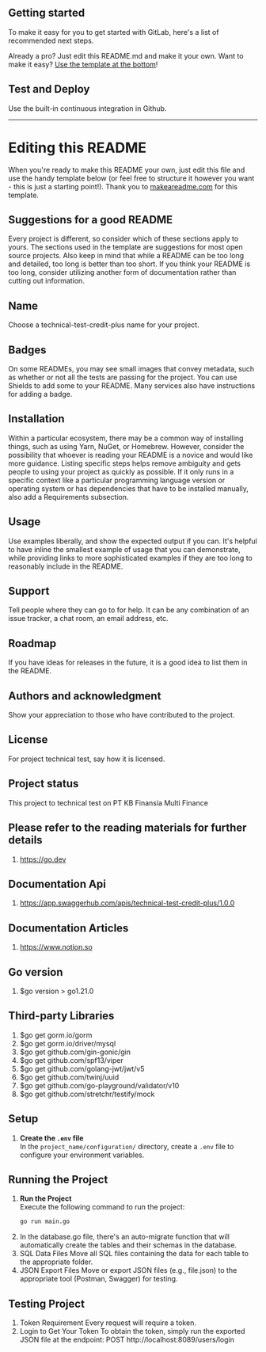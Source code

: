 ## Getting started
To make it easy for you to get started with GitLab, here's a list of recommended next steps.

Already a pro? Just edit this README.md and make it your own. Want to make it easy? [Use the template at the bottom](#editing-this-readme)!

## Test and Deploy
Use the built-in continuous integration in Github. 

***

# Editing this README
When you're ready to make this README your own, just edit this file and use the handy template below (or feel free to structure it however you want - this is just a starting point!). Thank you to [makeareadme.com](https://www.makeareadme.com/) for this template.

## Suggestions for a good README
Every project is different, so consider which of these sections apply to yours. The sections used in the template are suggestions for most open source projects. Also keep in mind that while a README can be too long and detailed, too long is better than too short. If you think your README is too long, consider utilizing another form of documentation rather than cutting out information.

## Name
Choose a technical-test-credit-plus name for your project.
 
## Badges
On some READMEs, you may see small images that convey metadata, such as whether or not all the tests are passing for the project. You can use Shields to add some to your README. Many services also have instructions for adding a badge.

## Installation
Within a particular ecosystem, there may be a common way of installing things, such as using Yarn, NuGet, or Homebrew. However, consider the possibility that whoever is reading your README is a novice and would like more guidance. Listing specific steps helps remove ambiguity and gets people to using your project as quickly as possible. If it only runs in a specific context like a particular programming language version or operating system or has dependencies that have to be installed manually, also add a Requirements subsection.

## Usage
Use examples liberally, and show the expected output if you can. It's helpful to have inline the smallest example of usage that you can demonstrate, while providing links to more sophisticated examples if they are too long to reasonably include in the README.

## Support
Tell people where they can go to for help. It can be any combination of an issue tracker, a chat room, an email address, etc.

## Roadmap
If you have ideas for releases in the future, it is a good idea to list them in the README. 

## Authors and acknowledgment
Show your appreciation to those who have contributed to the project.

## License
For project technical test, say how it is licensed.

## Project status
This project to technical test on  PT KB Finansia Multi Finance

## Please refer to the reading materials for further details
1. https://go.dev 

## Documentation Api
1. https://app.swaggerhub.com/apis/technical-test-credit-plus/1.0.0

## Documentation Articles
1. https://www.notion.so

## Go version 
1. $go version > go1.21.0

## Third-party Libraries  
1. $go get gorm.io/gorm
2. $go get gorm.io/driver/mysql
3. $go get github.com/gin-gonic/gin
4. $go get github.com/spf13/viper 
5. $go get github.com/golang-jwt/jwt/v5
6. $go get github.com/twinj/uuid
7. $go get github.com/go-playground/validator/v10
8. $go get github.com/stretchr/testify/mock
   
## Setup
1. **Create the `.env` file**  
   In the `project_name/configuration/` directory, create a `.env` file to configure your environment variables.

## Running the Project
1. **Run the Project**  
   Execute the following command to run the project:
   ```bash
   go run main.go 

3. In the database.go file, there's an auto-migrate function that will automatically create the tables and their schemas in the database.
2. SQL Data Files
    Move all SQL files containing the data for each table to the appropriate folder.
3. JSON Export Files
    Move or export JSON files (e.g., file.json) to the appropriate tool (Postman, Swagger) for testing.

## Testing Project 
1. Token Requirement
    Every request will require a token.
2. Login to Get Your Token
    To obtain the token, simply run the exported JSON file at the endpoint: POST http://localhost:8089/users/login

